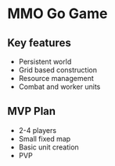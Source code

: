 # MMO Go Game

## Key features

- Persistent world
- Grid based construction 
- Resource management
- Combat and worker units

## MVP Plan

- 2-4 players
- Small fixed map
- Basic unit creation
- PVP

